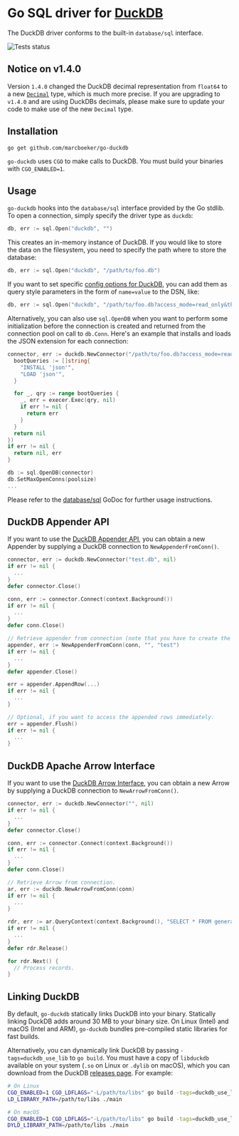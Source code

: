 # Go SQL driver for [DuckDB](https://github.com/duckdb/duckdb)

The DuckDB driver conforms to the built-in `database/sql` interface.

![Tests status](https://github.com/marcboeker/go-duckdb/actions/workflows/tests.yaml/badge.svg)

## Notice on v1.4.0

Version `1.4.0` changed the DuckDB decimal representation from `float64` to a new [`Decimal`](https://github.com/marcboeker/go-duckdb/blob/d722d9c9d2bc9364d2f22a3afec3cbd26ac07f41/types.go#L83) type, which is much more precise. If you are upgrading to `v1.4.0` and are using DuckDBs decimals, please make sure to update your code to make use of the new `Decimal` type.

## Installation

```
go get github.com/marcboeker/go-duckdb
```

`go-duckdb` uses `CGO` to make calls to DuckDB. You must build your binaries with `CGO_ENABLED=1`.

## Usage

`go-duckdb` hooks into the `database/sql` interface provided by the Go stdlib. To open a connection, simply specify the driver type as `duckdb`:

```go
db, err := sql.Open("duckdb", "")
```

This creates an in-memory instance of DuckDB. If you would like to store the data on the filesystem, you need to specify the path where to store the database:

```go
db, err := sql.Open("duckdb", "/path/to/foo.db")
```

If you want to set specific [config options for DuckDB](https://duckdb.org/docs/sql/configuration), you can add them as query style parameters in the form of `name=value` to the DSN, like:

```go
db, err := sql.Open("duckdb", "/path/to/foo.db?access_mode=read_only&threads=4")
```

Alternatively, you can also use `sql.OpenDB` when you want to perform some initialization before the connection is created and returned from the connection pool on call to `db.Conn`.
Here's an example that installs and loads the JSON extension for each connection:

```go
connector, err := duckdb.NewConnector("/path/to/foo.db?access_mode=read_only&threads=4", func(execer driver.Execer) error {
  bootQueries := []string{
    "INSTALL 'json'",
    "LOAD 'json'",
  }

  for _, qry := range bootQueries {
    _, err = execer.Exec(qry, nil)
    if err != nil {
      return err
    }
  }
  return nil
})
if err != nil {
  return nil, err
}

db := sql.OpenDB(connector)
db.SetMaxOpenConns(poolsize)
...
```

Please refer to the [database/sql](https://godoc.org/database/sql) GoDoc for further usage instructions.

## DuckDB Appender API

If you want to use the [DuckDB Appender API](https://duckdb.org/docs/data/appender.html), you can obtain a new Appender by supplying a DuckDB connection to `NewAppenderFromConn()`.

```go
connector, err := duckdb.NewConnector("test.db", nil)
if err != nil {
  ...
}
defer connector.Close()

conn, err := connector.Connect(context.Background())
if err != nil {
  ...
}
defer conn.Close()

// Retrieve appender from connection (note that you have to create the table 'test' beforehand).
appender, err := NewAppenderFromConn(conn, "", "test")
if err != nil {
  ...
}
defer appender.Close()

err = appender.AppendRow(...)
if err != nil {
  ...
}

// Optional, if you want to access the appended rows immediately.
err = appender.Flush()
if err != nil {
  ...
}
```

## DuckDB Apache Arrow Interface

If you want to use the [DuckDB Arrow Interface](https://duckdb.org/docs/api/c/api#arrow-interface), you can obtain a new Arrow by supplying a DuckDB connection to `NewArrowFromConn()`.

```go
connector, err := duckdb.NewConnector("", nil)
if err != nil {
  ...
}
defer connector.Close()

conn, err := connector.Connect(context.Background())
if err != nil {
  ...
}
defer conn.Close()

// Retrieve Arrow from connection.
ar, err := duckdb.NewArrowFromConn(conn)
if err != nil {
  ...
}

rdr, err := ar.QueryContext(context.Background(), "SELECT * FROM generate_series(1, 10)")
if err != nil {
  ...
}
defer rdr.Release()

for rdr.Next() {
  // Process records.
}
```

## Linking DuckDB

By default, `go-duckdb` statically links DuckDB into your binary. Statically linking DuckDB adds around 30 MB to your binary size. On Linux (Intel) and macOS (Intel and ARM), `go-duckdb` bundles pre-compiled static libraries for fast builds.

Alternatively, you can dynamically link DuckDB by passing `-tags=duckdb_use_lib` to `go build`. You must have a copy of `libduckdb` available on your system (`.so` on Linux or `.dylib` on macOS), which you can download from the DuckDB [releases page](https://github.com/duckdb/duckdb/releases). For example:

```sh
# On Linux
CGO_ENABLED=1 CGO_LDFLAGS="-L/path/to/libs" go build -tags=duckdb_use_lib main.go
LD_LIBRARY_PATH=/path/to/libs ./main

# On macOS
CGO_ENABLED=1 CGO_LDFLAGS="-L/path/to/libs" go build -tags=duckdb_use_lib main.go
DYLD_LIBRARY_PATH=/path/to/libs ./main
```
